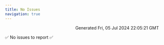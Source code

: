 ```yaml
---
title: No Issues
navigation: true
---
```


<p style="text-align:right;color:#cccs">
Generated Fri, 05 Jul 2024 22:05:21 GMT
</p>
<p>✅ No issues to report ✅</p>



